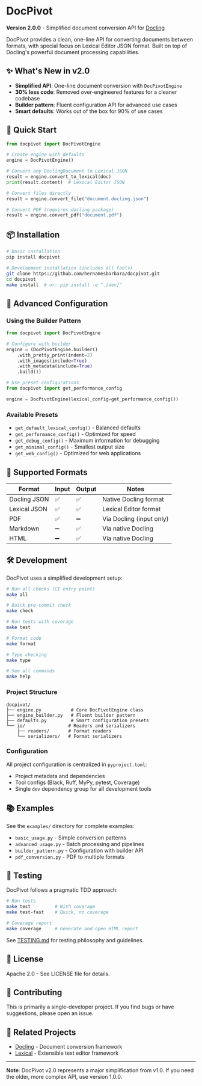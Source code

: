 # DocPivot

**Version 2.0.0** - Simplified document conversion API for [Docling](https://github.com/DS4SD/docling)

DocPivot provides a clean, one-line API for converting documents between formats, with special focus on Lexical Editor JSON format. Built on top of Docling's powerful document processing capabilities.

## ✨ What's New in v2.0

- **Simplified API**: One-line document conversion with `DocPivotEngine`
- **30% less code**: Removed over-engineered features for a cleaner codebase
- **Builder pattern**: Fluent configuration API for advanced use cases
- **Smart defaults**: Works out of the box for 90% of use cases

## 🚀 Quick Start

```python
from docpivot import DocPivotEngine

# Create engine with defaults
engine = DocPivotEngine()

# Convert any DoclingDocument to Lexical JSON
result = engine.convert_to_lexical(doc)
print(result.content)  # Lexical Editor JSON

# Convert files directly
result = engine.convert_file("document.docling.json")

# Convert PDF (requires docling package)
result = engine.convert_pdf("document.pdf")
```

## 📦 Installation

```bash
# Basic installation
pip install docpivot

# Development installation (includes all tools)
git clone https://github.com/hernamesbarbara/docpivot.git
cd docpivot
make install  # or: pip install -e ".[dev]"
```

## 🔧 Advanced Configuration

### Using the Builder Pattern

```python
from docpivot import DocPivotEngine

# Configure with builder
engine = (DocPivotEngine.builder()
    .with_pretty_print(indent=2)
    .with_images(include=True)
    .with_metadata(include=True)
    .build())

# Use preset configurations
from docpivot import get_performance_config

engine = DocPivotEngine(lexical_config=get_performance_config())
```

### Available Presets

- `get_default_lexical_config()` - Balanced defaults
- `get_performance_config()` - Optimized for speed
- `get_debug_config()` - Maximum information for debugging
- `get_minimal_config()` - Smallest output size
- `get_web_config()` - Optimized for web applications

## 📄 Supported Formats

| Format | Input | Output | Notes |
|--------|--------|--------|-------|
| Docling JSON | ✅ | ✅ | Native Docling format |
| Lexical JSON | ✅ | ✅ | Lexical Editor format |
| PDF | ✅ | ➖ | Via Docling (input only) |
| Markdown | ➖ | ✅ | Via native Docling |
| HTML | ➖ | ✅ | Via native Docling |

## 🛠️ Development

DocPivot uses a simplified development setup:

```bash
# Run all checks (CI entry point)
make all

# Quick pre-commit check
make check

# Run tests with coverage
make test

# Format code
make format

# Type checking
make type

# See all commands
make help
```

### Project Structure

```
docpivot/
├── engine.py           # Core DocPivotEngine class
├── engine_builder.py   # Fluent builder pattern
├── defaults.py         # Smart configuration presets
└── io/                # Readers and serializers
    ├── readers/       # Format readers
    └── serializers/   # Format serializers
```

### Configuration

All project configuration is centralized in `pyproject.toml`:
- Project metadata and dependencies
- Tool configs (Black, Ruff, MyPy, pytest, Coverage)
- Single `dev` dependency group for all development tools

## 📚 Examples

See the `examples/` directory for complete examples:

- `basic_usage.py` - Simple conversion patterns
- `advanced_usage.py` - Batch processing and pipelines
- `builder_pattern.py` - Configuration with builder API
- `pdf_conversion.py` - PDF to multiple formats

## 🧪 Testing

DocPivot follows a pragmatic TDD approach:

```bash
# Run tests
make test         # With coverage
make test-fast    # Quick, no coverage

# Coverage report
make coverage     # Generate and open HTML report
```

See [TESTING.md](TESTING.md) for testing philosophy and guidelines.

## 📝 License

Apache 2.0 - See LICENSE file for details.

## 🤝 Contributing

This is primarily a single-developer project. If you find bugs or have suggestions, please open an issue.

## 🔗 Related Projects

- [Docling](https://github.com/DS4SD/docling) - Document conversion framework
- [Lexical](https://lexical.dev) - Extensible text editor framework

---

**Note**: DocPivot v2.0 represents a major simplification from v1.0. If you need the older, more complex API, use version 1.0.0.